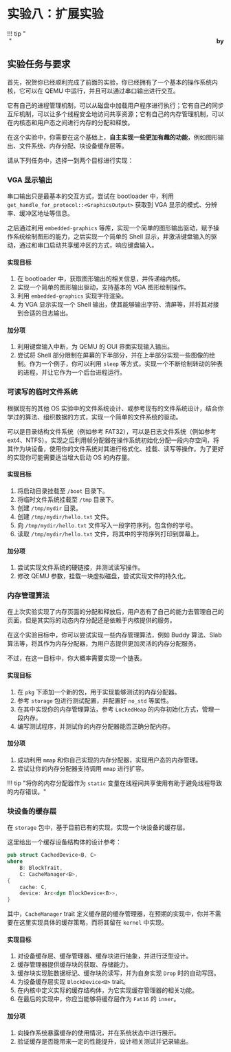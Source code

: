 # 实验八：扩展实验

!!! tip "<br/>&nbsp;<span style="font-weight: bold; float: right">by</span>"

## 实验任务与要求

首先，祝贺你已经顺利完成了前面的实验，你已经拥有了一个基本的操作系统内核，它可以在 QEMU 中运行，并且可以通过串口输出进行交互。

它有自己的进程管理机制，可以从磁盘中加载用户程序进行执行；它有自己的同步互斥机制，可以让多个线程安全地访问共享资源；它有自己的内存管理机制，可以在内核态和用户态之间进行内存的分配和释放。

在这个实验中，你需要在这个基础上，**自主实现一些更加有趣的功能**，例如图形输出、文件系统、内存分配、块设备缓存层等。

请从下列任务中，选择一到两个目标进行实现：

### VGA 显示输出

串口输出只是最基本的交互方式，尝试在 bootloader 中，利用 `get_handle_for_protocol::<GraphicsOutput>` 获取到 VGA 显示的模式、分辨率、缓冲区地址等信息。

之后通过利用 `embedded-graphics` 等库，实现一个简单的图形输出驱动，赋予操作系统绘制图形的能力，之后实现一个简单的 Shell 显示，并激活键盘输入的驱动，通过和串口启动共享缓冲区的方式，响应键盘输入。

#### 实现目标

1. 在 bootloader 中，获取图形输出的相关信息，并传递给内核。
2. 实现一个简单的图形输出驱动，支持基本的 VGA 图形绘制操作。
3. 利用 `embedded-graphics` 实现字符渲染。
4. 为 VGA 显示实现一个 Shell 输出，使其能够输出字符、清屏等，并将其对接到合适的日志输出。

#### 加分项

1. 利用键盘输入中断，为 QEMU 的 GUI 界面实现输入输出。
2. 尝试将 Shell 部分限制在屏幕的下半部分，并在上半部分实现一些图像的绘制。作为一个例子，你可以利用 `sleep` 等方式，实现一个不断绘制转动的钟表的进程，并让它作为一个后台进程运行。

### 可读写的临时文件系统

根据现有的其他 OS 实验中的文件系统设计、或参考现有的文件系统设计，结合你学过的算法、组织数据的方式，实现一个简单的文件系统的驱动。

可以是目录结构文件系统（例如参考 FAT32），可以是日志文件系统（例如参考 ext4、NTFS）。实现之后利用帧分配器在操作系统初始化分配一段内存空间，将其作为块设备，使用你的文件系统对其进行格式化、挂载、读写等操作。为了更好的实现你可能需要适当增大启动 OS 的内存量。

#### 实现目标

1. 将启动目录挂载至 `/boot` 目录下。
2. 将临时文件系统挂载至 `/tmp` 目录下。
3. 创建 `/tmp/mydir` 目录。
4. 创建 `/tmp/mydir/hello.txt` 文件。
5. 向 `/tmp/mydir/hello.txt` 文件写入一段字符序列，包含你的学号。
6. 读取 `/tmp/mydir/hello.txt` 文件，将其中的字符序列打印到屏幕上。

#### 加分项

1. 尝试实现文件系统的硬链接，并测试读写操作。
2. 修改 QEMU 参数，挂载一块虚拟磁盘，尝试实现文件的持久化。

### 内存管理算法

在上次实验实现了内存页面的分配和释放后，用户态有了自己的能力去管理自己的页面，但是其实际的动态内存分配还是依赖于内核提供的服务。

在这个实验目标中，你可以尝试实现一些内存管理算法，例如 Buddy 算法、Slab 算法等，将其作为内存分配器，为用户态提供更加灵活的内存分配服务。

不过，在这一目标中，你大概率需要实现一个链表。

#### 实现目标

1. 在 `pkg` 下添加一个新的包，用于实现能够测试的内存分配器。
2. 参考 `storage` 包进行测试配置，并配置好 `no_std` 等属性。
3. 在其中实现你的内存管理算法，参考 `LockedHeap` 的内存初始化方式，管理一段内存。
4. 编写测试程序，并测试你的内存分配器能否正确分配内存。

#### 加分项

1. 成功利用 `mmap` 和你自己实现的内存分配器，实现用户态的内存管理。
2. 尝试让你的内存分配器支持调用 `mmap` 进行扩容。

!!! tip "将你的内存分配器作为 `static` 变量在线程间共享使用有助于避免线程导致的内存错误。"

### 块设备的缓存层

在 `storage` 包中，基于目前已有的实现，实现一个块设备的缓存层。

这里给出一个缓存设备结构体的设计参考：

```rust
pub struct CachedDevice<B, C>
where
    B: BlockTrait,
    C: CacheManager<B>,
{
    cache: C,
    device: Arc<dyn BlockDevice<B>>,
}
```

其中，`CacheManager` trait 定义缓存层的缓存管理器，在预期的实现中，你并不需要在这里实现具体的缓存策略，而将其留在 `kernel` 中实现。

#### 实现目标

1. 对设备缓存层、缓存管理器、缓存块进行抽象，并进行泛型设计。
2. 缓存管理器提供缓存块的获取、存储能力。
3. 缓存块实现脏数据标记、缓存块的读写，并为自身实现 `Drop` 时的自动写回。
4. 为设备缓存层实现 `BlockDevice<B>` trait。
5. 在内核中定义实际的缓存结构体，为它实现缓存管理器的相关功能。
6. 在最后的实现中，你应当能够将缓存层作为 `Fat16` 的 `inner`。

#### 加分项

1. 向操作系统暴露缓存的使用情况，并在系统状态中进行展示。
2. 验证缓存是否能带来一定的性能提升，设计相关测试并记录输出。
